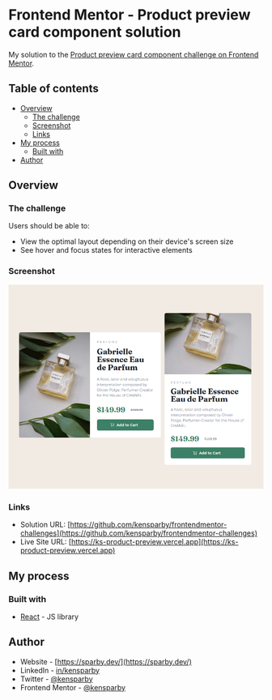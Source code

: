 # Frontend Mentor - Product preview card component solution

My solution to the [Product preview card component challenge on Frontend Mentor](https://www.frontendmentor.io/challenges/product-preview-card-component-GO7UmttRfa).

## Table of contents

- [Overview](#overview)
  - [The challenge](#the-challenge)
  - [Screenshot](#screenshot)
  - [Links](#links)
- [My process](#my-process)
  - [Built with](#built-with)
- [Author](#author)

## Overview

### The challenge

Users should be able to:

- View the optimal layout depending on their device's screen size
- See hover and focus states for interactive elements

### Screenshot

![Screenshot of solution](./screenshot.png?raw=true)

### Links

- Solution URL: [https://github.com/kensparby/frontendmentor-challenges](https://github.com/kensparby/frontendmentor-challenges)
- Live Site URL: [https://ks-product-preview.vercel.app](https://ks-product-preview.vercel.app)

## My process

### Built with

- [React](https://reactjs.org/) - JS library

## Author

- Website - [https://sparby.dev/](https://sparby.dev/)
- LinkedIn - [in/kensparby](https://www.linkedin.com/in/kensparby/)
- Twitter - [@kensparby](https://www.twitter.com/kensparby)
- Frontend Mentor - [@kensparby](https://www.frontendmentor.io/profile/kensparby)
